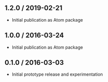 ## 1.2.0 / 2019-02-21

- Initial publication as Atom package

## 1.0.0 / 2016-03-24

- Initial publication as Atom package

## 0.1.0 / 2016-03-03

- Initial prototype release and experimentation
